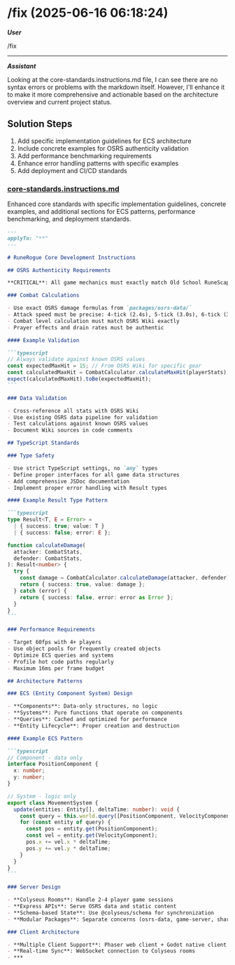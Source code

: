 <!-- Generated by SpecStory -->

# /fix (2025-06-16 06:18:24)

_**User**_

/fix

---

_**Assistant**_

Looking at the core-standards.instructions.md file, I can see there are no syntax errors or problems with the markdown itself. However, I'll enhance it to make it more comprehensive and actionable based on the architecture overview and current project status.

## Solution Steps

1. Add specific implementation guidelines for ECS architecture
2. Include concrete examples for OSRS authenticity validation
3. Add performance benchmarking requirements
4. Enhance error handling patterns with specific examples
5. Add deployment and CI/CD standards

### [core-standards.instructions.md](file:///c%3A/Users/aggis/GitHub/runerogue/.github/instructions/core-standards.instructions.md)

Enhanced core standards with specific implementation guidelines, concrete examples, and additional sections for ECS patterns, performance benchmarking, and deployment standards.

````markdown
---
applyTo: "**"
---

# RuneRogue Core Development Instructions

## OSRS Authenticity Requirements

**CRITICAL**: All game mechanics must exactly match Old School RuneScape. No approximations or shortcuts.

### Combat Calculations

- Use exact OSRS damage formulas from `packages/osrs-data/`
- Attack speed must be precise: 4-tick (2.4s), 5-tick (3.0s), 6-tick (3.6s)
- Combat level calculation must match OSRS Wiki exactly
- Prayer effects and drain rates must be authentic

#### Example Validation

```typescript
// Always validate against known OSRS values
const expectedMaxHit = 15; // From OSRS Wiki for specific gear
const calculatedMaxHit = CombatCalculator.calculateMaxHit(playerStats);
expect(calculatedMaxHit).toBe(expectedMaxHit);
```

### Data Validation

- Cross-reference all stats with OSRS Wiki
- Use existing OSRS data pipeline for validation
- Test calculations against known OSRS values
- Document Wiki sources in code comments

## TypeScript Standards

### Type Safety

- Use strict TypeScript settings, no `any` types
- Define proper interfaces for all game data structures
- Add comprehensive JSDoc documentation
- Implement proper error handling with Result types

#### Example Result Type Pattern

```typescript
type Result<T, E = Error> =
  | { success: true; value: T }
  | { success: false; error: E };

function calculateDamage(
  attacker: CombatStats,
  defender: CombatStats,
): Result<number> {
  try {
    const damage = CombatCalculator.calculateDamage(attacker, defender);
    return { success: true, value: damage };
  } catch (error) {
    return { success: false, error: error as Error };
  }
}
```

### Performance Requirements

- Target 60fps with 4+ players
- Use object pools for frequently created objects
- Optimize ECS queries and systems
- Profile hot code paths regularly
- Maximum 16ms per frame budget

## Architecture Patterns

### ECS (Entity Component System) Design

- **Components**: Data-only structures, no logic
- **Systems**: Pure functions that operate on components
- **Queries**: Cached and optimized for performance
- **Entity Lifecycle**: Proper creation and destruction

#### Example ECS Pattern

```typescript
// Component - data only
interface PositionComponent {
  x: number;
  y: number;
}

// System - logic only
export class MovementSystem {
  update(entities: Entity[], deltaTime: number): void {
    const query = this.world.query([PositionComponent, VelocityComponent]);
    for (const entity of query) {
      const pos = entity.get(PositionComponent);
      const vel = entity.get(VelocityComponent);
      pos.x += vel.x * deltaTime;
      pos.y += vel.y * deltaTime;
    }
  }
}
```

### Server Design

- **Colyseus Rooms**: Handle 2-4 player game sessions
- **Express APIs**: Serve OSRS data and static content
- **Schema-based State**: Use @colyseus/schema for synchronization
- **Modular Packages**: Separate concerns (osrs-data, game-server, shared)

### Client Architecture

- **Multiple Client Support**: Phaser web client + Godot native client
- **Real-time Sync**: WebSocket connection to Colyseus rooms
- ***
````
